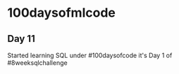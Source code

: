 # 100daysofmlcode

## Day 11 
Started learning SQL under #100daysofcode it's Day 1 of #8weeksqlchallenge
